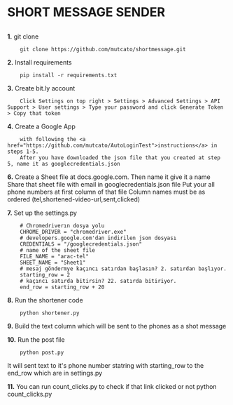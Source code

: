 # SHORT MESSAGE SENDER
## 
__1.__ git clone 
 
        git clone https://github.com/mutcato/shortmessage.git
        
__2.__ Install requirements
 
        pip install -r requirements.txt
 
__3.__ Create bit.ly account
 
        Click Settings on top right > Settings > Advanced Settings > API Support > User settings > Type your password and click Generate Token > Copy that token

 __4.__ Create a Google App 
 
        with following the <a href="https://github.com/mutcato/AutoLoginTest">instructions</a> in steps 1-5.
        After you have downloaded the json file that you created at step 5, name it as googlecredentials.json
     

 __6.__ Create a Sheet file at docs.google.com. Then name it give it a name
        Share that sheet file with email in googlecredentials.json file
        Put your all phone numbers at first column of that file
        Column names must be as ordered (tel,shortened-video-url,sent,clicked)

 __7.__ Set up the settings.py
 
        # Chromedriverın dosya yolu
        CHROME_DRIVER = "chromedriver.exe"
        # developers.google.com'dan indirilen json dosyası
        CREDENTIALS = "/googlecredentials.json"
        # name of the sheet file
        FILE_NAME = "arac-tel"
        SHEET_NAME = "Sheet1"
        # mesaj göndermye kaçıncı satırdan başlasın? 2. satırdan başlıyor.
        starting_row = 2
        # kaçıncı satırda bitirsin? 22. satırda bitiriyor.
        end_row = starting_row + 20
    

 __8.__ Run the shortener code
 
        python shortener.py
        
 
 __9.__ Build the text column which will be sent to the phones as a shot message
                
 __10.__ Run the post file
  
        python post.py
         
It will sent text to it's phone number statring with starting_row to the end_row which are in settings.py
          
 __11.__ You can run count_clicks.py  to check if that link clicked or not
        python count_clicks.py
  
